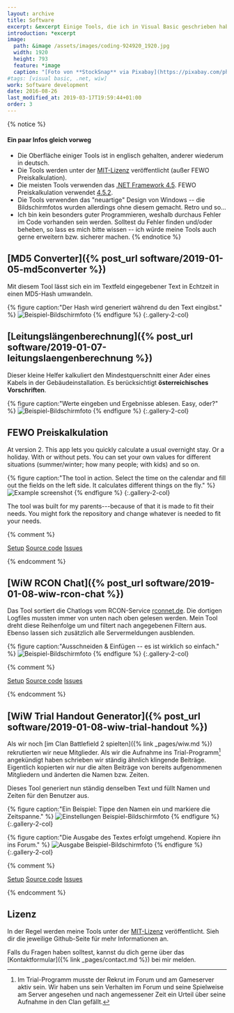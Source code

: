 ```yaml
---
layout: archive
title: Software
excerpt: &excerpt Einige Tools, die ich in Visual Basic geschrieben habe.
introduction: *excerpt
image: 
  path: &image /assets/images/coding-924920_1920.jpg
  width: 1920
  height: 793
  feature: *image
  caption: "[Foto von **StockSnap** via Pixabay](https://pixabay.com/photo-924920/)"
#tags: [visual basic, .net, wiw]
work: Software development
date: 2016-08-26
last_modified_at: 2019-03-17T19:59:44+01:00
order: 3
---
```


<!-- Einige meiner Tools, die eventuell hilfreich sein könnten :wink:. -->

{% notice %}
#### Ein paar Infos gleich vorweg

- Die Oberfläche einiger Tools ist in englisch gehalten, anderer wiederum in 
  deutsch.
- Die Tools werden unter der [MIT-Lizenz](#lizenz) veröffentlicht (außer FEWO
  Preiskalkulation).
- Die meisten Tools verwenden das
  [.NET Framework 4.5](https://www.microsoft.com/de-at/download/details.aspx?id=30653).
  FEWO Preiskalkulation verwendet
  [4.5.2](https://www.microsoft.com/de-at/download/details.aspx?id=42643).
- Die Tools verwenden das "neuartige" Design von Windows -- die Bildschirmfotos
  wurden allerdings ohne diesem gemacht. Retro und so...
- Ich bin kein besonders guter Programmieren, weshalb durchaus Fehler im Code
  vorhanden sein werden. Solltest du Fehler finden und/oder beheben, so lass es
  mich bitte wissen -- ich würde meine Tools auch gerne erweitern bzw. sicherer
  machen.
{% endnotice %}

## [MD5 Converter]({% post_url software/2019-01-05-md5converter %})

Mit diesem Tool lässt sich ein im Textfeld eingegebener Text in Echtzeit in einen
MD5-Hash umwandeln.

{% figure caption:"Der Hash wird generiert während du den Text eingibst." %}
  ![Beispiel-Bildschirmfoto](/assets/images/md5convert.jpg)
{% endfigure %}
{:.gallery-2-col}

## [Leitungslängenberechnung]({% post_url software/2019-01-07-leitungslaengenberechnung %})

Dieser kleine Helfer kalkuliert den Mindestquerschnitt einer Ader eines Kabels
in der Gebäudeinstallation. Es berücksichtigt **österreichisches Vorschriften**.

{% figure caption:"Werte eingeben und Ergebnisse ablesen. Easy, oder?" %}
  ![Beispiel-Bildschirmfoto](/assets/images/leitungslaengenberechnung.jpg)
{% endfigure %}
{:.gallery-2-col}

## FEWO Preiskalkulation

At version 2. This app lets you quickly calculate a usual overnight stay. Or a holiday. With or without pets. You can set your own values for different situations (summer/winter; how many people; with kids) and so on.

{% figure caption:"The tool in action. Select the time on the calendar and fill out the fields on the left side. It calculates different things on the fly." %}
  ![Example screenshot](/assets/images/fewo-preis.jpg)
{% endfigure %}
{:.gallery-2-col}

The tool was built for my parents---because of that it is made to fit their needs. You might fork the repository and change whatever is needed to fit your needs.

{% comment %}
<p markdown="0">
  <a href="https://tools.dore.pw/Fewo-Preis/setup.exe" class="btn">Setup</a>
  <a href="https://github.com/freefallcid/Preiskalkulation-2" class="btn">Source code</a>
  <a href="https://github.com/freefallcid/Preiskalkulation-2/issues" class="btn">Issues</a>
</p>
{% endcomment %}

## [WiW RCON Chat]({% post_url software/2019-01-08-wiw-rcon-chat %})

Das Tool sortiert die Chatlogs vom RCON-Service [rconnet.de](http://rconnet.de/).
Die dortigen Logfiles mussten immer von unten nach oben gelesen werden. Mein Tool
dreht diese Reihenfolge um und filtert nach angegebenen Filtern aus. Ebenso lassen
sich zusätzlich alle Servermeldungen ausblenden.

{% figure caption:"Ausschneiden & Einfügen -- es ist wirklich so einfach." %}
  ![Beispiel-Bildschirmfoto](/assets/images/wiw-rcon-chat.jpg)
{% endfigure %}
{:.gallery-2-col}

{% comment %}
<p markdown="0">
  <a href="https://tools.dore.pw/WiW-RCON-Chat/setup.exe" class="btn">Setup</a>
  <a href="https://github.com/freefallcid/wiw-rcon-chat" class="btn">Source code</a>
  <a href="https://github.com/freefallcid/wiw-rcon-chat/issues" class="btn">Issues</a>
</p>
{% endcomment %}

## [WiW Trial Handout Generator]({% post_url software/2019-01-08-wiw-trial-handout %})

Als wir noch [im Clan Battlefield 2 spielten]({% link _pages/wiw.md %}) rekrutierten
wir neue Mitglieder. Als wir die Aufnahme ins Trial-Programm[^trial] angekündigt
haben schrieben wir ständig ähnlich klingende Beiträge. Eigentlich kopierten wir
nur die alten Beiträge von bereits aufgenommenen Mitgliedern und änderten die
Namen bzw. Zeiten.

[^trial]: Im Trial-Programm musste der Rekrut im Forum und am Gameserver aktiv sein. Wir haben uns sein Verhalten im Forum und seine Spielweise am Server angesehen und nach angemessener Zeit ein Urteil über seine Aufnahme in den Clan gefällt.

Dieses Tool generiert nun ständig denselben Text und füllt Namen und Zeiten für
den Benutzer aus.

{% figure caption:"Ein Beispiel: Tippe den Namen ein und markiere die Zeitspanne." %}
  ![Einstellungen Beispiel-Bildschirmfoto](/assets/images/wiw-trial-handout.jpg)
{% endfigure %}
{:.gallery-2-col}

{% figure caption:"Die Ausgabe des Textes erfolgt umgehend. Kopiere ihn ins Forum." %}
  ![Ausgabe Beispiel-Bildschirmfoto](/assets/images/wiw-trial-handout-2.jpg)
{% endfigure %}
{:.gallery-2-col}

{% comment %}
<p markdown="0">
  <a href="https://tools.dore.pw/WiW-Trial-Handout-Generator/setup.exe" class="btn">Setup</a>
  <a href="https://github.com/freefallcid/wiw-trial-handout" class="btn">Source code</a>
  <a href="https://github.com/freefallcid/wiw-trial-handout/issues" class="btn">Issues</a>
</p>
{% endcomment %}

## Lizenz

In der Regel werden meine Tools unter der
[MIT-Lizenz](https://opensource.org/licenses/MIT) veröffentlicht. Sieh dir
die jeweilige Github-Seite für mehr Informationen an.

Falls du Fragen haben solltest, kannst du dich gerne über das
[Kontaktformular]({% link _pages/contact.md %}) bei mir melden. 
